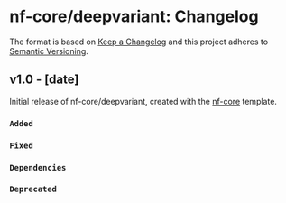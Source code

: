 # nf-core/deepvariant: Changelog

The format is based on [Keep a Changelog](http://keepachangelog.com/en/1.0.0/)
and this project adheres to [Semantic Versioning](http://semver.org/spec/v2.0.0.html).

## v1.0 - [date]

Initial release of nf-core/deepvariant, created with the [nf-core](http://nf-co.re/) template.

### `Added`

### `Fixed`

### `Dependencies`

### `Deprecated`
